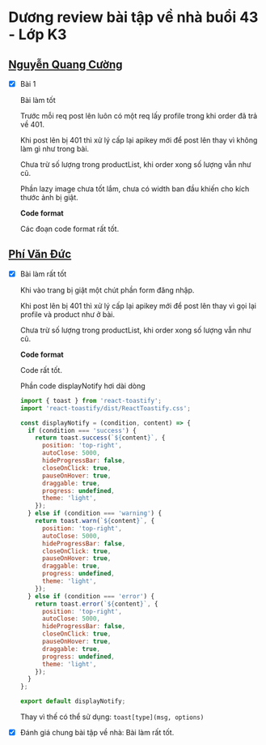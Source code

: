 # Dương review bài tập về nhà buổi 43 - Lớp K3

## [Nguyễn Quang Cường](https://github.dev/cuonggold2408/Fullxinach_K3/tree/main/shop)

- [x] Bài 1

  Bài làm tốt

  Trước mỗi req post lên luôn có một req lấy profile trong khi order đã trả về 401.

  Khi post lên bị 401 thì xử lý cấp lại apikey mới để post lên thay vì không làm gì như trong bài.

  Chưa trừ số lượng trong productList, khi order xong số lượng vẫn như cũ.

  Phần lazy image chưa tốt lắm, chưa có width ban đầu khiến cho kích thước ảnh bị giật.

  **Code format**

  Các đoạn code format rất tốt.

## [Phí Văn Đức](https://github.dev/PhiVanDuc/Offline-F8-K3/tree/main/Day-40-React)

- [x] Bài làm rất tốt

  Khi vào trang bị giật một chút phần form đăng nhập.

  Khi post lên bị 401 thì xử lý cấp lại apikey mới để post lên thay vì gọi lại profile và product như ở bài.

  Chưa trừ số lượng trong productList, khi order xong số lượng vẫn như cũ.

  **Code format**

  Code rất tốt.

  Phần code displayNotify hơi dài dòng

  ```js
  import { toast } from 'react-toastify';
  import 'react-toastify/dist/ReactToastify.css';

  const displayNotify = (condition, content) => {
    if (condition === 'success') {
      return toast.success(`${content}`, {
        position: 'top-right',
        autoClose: 5000,
        hideProgressBar: false,
        closeOnClick: true,
        pauseOnHover: true,
        draggable: true,
        progress: undefined,
        theme: 'light',
      });
    } else if (condition === 'warning') {
      return toast.warn(`${content}`, {
        position: 'top-right',
        autoClose: 5000,
        hideProgressBar: false,
        closeOnClick: true,
        pauseOnHover: true,
        draggable: true,
        progress: undefined,
        theme: 'light',
      });
    } else if (condition === 'error') {
      return toast.error(`${content}`, {
        position: 'top-right',
        autoClose: 5000,
        hideProgressBar: false,
        closeOnClick: true,
        pauseOnHover: true,
        draggable: true,
        progress: undefined,
        theme: 'light',
      });
    }
  };

  export default displayNotify;
  ```

  Thay vì thế có thể sử dụng: `toast[type](msg, options)`

- [x] Đánh giá chung bài tập về nhà: Bài làm rất tốt.
